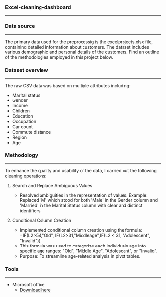 ### Excel-cleaning-dashboard

---
### Data source 
---
The primary data used for the preprocessig is the excelprojects.xlsx file, containing detailed information about customers. The dataset includes various demographic and personal details of the customers. Find an outline of the methodologies employed in this project below.

### Dataset overview
---
The raw CSV data was based on multiple attributes including:
- Marital status
- Gender
- Income
- Children
- Education
- Occupation
- Car count
- Commute distance
- Region
- Age

### Methodology
---
To enhance the quality and usability of the data, I carried out the following cleaning operations:

1. Search and Replace Ambiguous Values
    - Resolved ambiguities in the representation of values.
      Example: Replaced 'M' which stood for both 'Male' in the Gender column and 'Married' in the Marital Status column with clear and distinct identifiers.
   
2. Conditional Column Creation
    - Implemented conditional column creation using the formula:
          =IF(L2>54,"Old", IF(L2>31,"Middleage",IF(L2 < 31, "Adolescent", "Invalid")))
    - This formula was used to categorize each individuals age into specific age ranges: "Old", "Middle Age", "Adolescent", or "Invalid".
    - Purpose: To streamline age-related analysis in pivot tables.


### Tools
---
- Microsoft office
    - [Download here](https://www.microsoft.com/en-us/microsoft-365/microsoft-office)

